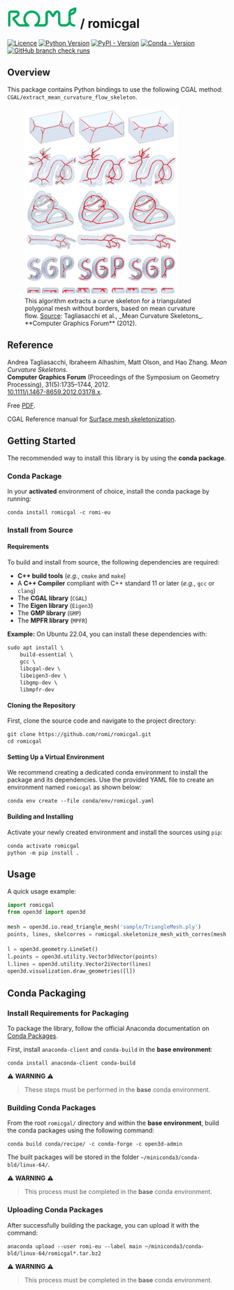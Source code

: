 # [![ROMI_logo](docs/assets/images/ROMI_logo_green_25.svg)](https://romi-project.eu) / romicgal

[![Licence](https://img.shields.io/github/license/romi/romicgal?color=lightgray)](https://www.gnu.org/licenses/lgpl-3.0.en.html)
[![Python Version](https://img.shields.io/python/required-version-toml?tomlFilePath=https%3A%2F%2Fraw.githubusercontent.com%2Fromi%2Fromicgal%2Frefs%2Fheads%2Fmaster%2Fpyproject.toml&logo=python&logoColor=white)]()
[![PyPI - Version](https://img.shields.io/pypi/v/romicgal?logo=pypi&logoColor=white)](https://pypi.org/project/romicgal/)
[![Conda - Version](https://img.shields.io/conda/vn/romi-eu/romicgal?logo=anaconda&logoColor=white&label=romi-eu&color=%2344A833)](https://anaconda.org/romi-eu/romicgal)
[![GitHub branch check runs](https://img.shields.io/github/check-runs/romi/romicgal/master)](https://github.com/romi/romicgal)

## Overview

This package contains Python bindings to use the following CGAL method: `CGAL/extract_mean_curvature_flow_skeleton`.

<figure>
  <img src="docs/assets/paper_preview.png" width="350" />
  <figcaption>
    This algorithm extracts a curve skeleton for a triangulated polygonal mesh without borders, based on mean curvature flow.  
    <u>Source</u>: Tagliasacchi et al., _Mean Curvature Skeletons_. **Computer Graphics Forum** (2012).
  </figcaption>
</figure>

## Reference

Andrea Tagliasacchi, Ibraheem Alhashim, Matt Olson, and Hao Zhang. _Mean Curvature Skeletons_.  
**Computer Graphics Forum** (Proceedings of the Symposium on Geometry Processing), 31(5):1735–1744, 2012.  
[10.1111/j.1467-8659.2012.03178.x](https://doi.org/10.1111/j.1467-8659.2012.03178.x).  

Free [PDF](https://www.cs.sfu.ca/~haoz/pubs/tag_sgp12.pdf).

CGAL Reference manual for [Surface mesh skeletonization](https://doc.cgal.org/5.4.5/Surface_mesh_skeletonization/group__PkgSurfaceMeshSkeletonizationRef.html).

## Getting Started

The recommended way to install this library is by using the **conda package**.

### Conda Package

In your **activated** environment of choice, install the conda package by running:

```shell
conda install romicgal -c romi-eu
```

### Install from Source

#### Requirements

To build and install from source, the following dependencies are required:
- **C++ build tools** (_e.g._, `cmake` and `make`)
- A **C++ Compiler** compliant with C++ standard 11 or later (_e.g._, `gcc` or `clang`)
- The **CGAL library** (`CGAL`)
- The **Eigen library** (`Eigen3`)
- The **GMP library** (`GMP`)
- The **MPFR library** (`MPFR`)

**Example:** On Ubuntu 22.04, you can install these dependencies with:

```shell
sudo apt install \
    build-essential \
    gcc \
    libcgal-dev \
    libeigen3-dev \
    libgmp-dev \
    libmpfr-dev
```

#### Cloning the Repository  

First, clone the source code and navigate to the project directory:

```shell
git clone https://github.com/romi/romicgal.git
cd romicgal
```

#### Setting Up a Virtual Environment  

We recommend creating a dedicated conda environment to install the package and its dependencies. Use the provided YAML file to create an environment named `romicgal` as shown below:

```shell
conda env create --file conda/env/romicgal.yaml
```

#### Building and Installing  

Activate your newly created environment and install the sources using `pip`:

```shell
conda activate romicgal
python -m pip install .
```

## Usage

A quick usage example:

```python
import romicgal
from open3d import open3d

mesh = open3d.io.read_triangle_mesh('sample/TriangleMesh.ply')
points, lines, skelcorres = romicgal.skeletonize_mesh_with_corres(mesh.vertices, mesh.triangles)

l = open3d.geometry.LineSet()
l.points = open3d.utility.Vector3dVector(points)
l.lines = open3d.utility.Vector2iVector(lines)
open3d.visualization.draw_geometries([l])
```

## Conda Packaging

### Install Requirements for Packaging  

To package the library, follow the official Anaconda documentation on [Conda Packages](https://docs.anaconda.com/anacondaorg/user-guide/packages/conda-packages).

First, install `anaconda-client` and `conda-build` in the **base environment**:

```shell
conda install anaconda-client conda-build
```

:warning: **WARNING** :warning:  
> These steps must be performed in the **base** conda environment.

### Building Conda Packages  

From the root `romicgal/` directory and within the **base environment**, build the conda packages using the following command:

```shell
conda build conda/recipe/ -c conda-forge -c open3d-admin
```

The built packages will be stored in the folder `~/miniconda3/conda-bld/linux-64/`.

:warning: **WARNING** :warning:  
> This process must be completed in the **base** conda environment.

### Uploading Conda Packages  

After successfully building the package, you can upload it with the command:

```shell
anaconda upload --user romi-eu --label main ~/miniconda3/conda-bld/linux-64/romicgal*.tar.bz2
```

:warning: **WARNING** :warning:  
> This process must be completed in the **base** conda environment.
